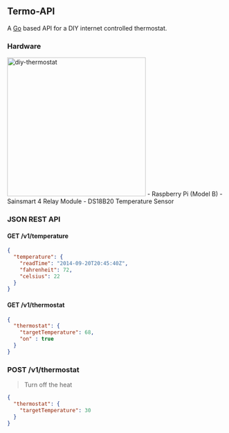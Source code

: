 Termo-API
---

A [Go](http://golang.org/) based API for a DIY internet controlled thermostat.

### Hardware
<img src="http://erikbenoist.com/thermo.jpg" width=320 alt="diy-thermostat">
- Raspberry Pi (Model B)
- Sainsmart 4 Relay Module
- DS18B20 Temperature Sensor

### JSON REST API
#### GET /v1/temperature
```JSON
{
  "temperature": {
    "readTime": "2014-09-20T20:45:40Z",
    "fahrenheit": 72,
    "celsius": 22
  }
}
```

#### GET /v1/thermostat
```JSON
{
  "thermostat": {
    "targetTemperature": 68,
    "on" : true
  }
}
```

### POST /v1/thermostat
> Turn off the heat

```JSON
{
  "thermostat": {
    "targetTemperature": 30
  }
}
```
